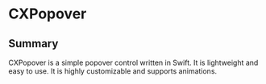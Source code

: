 # CXPopover

## Summary

CXPopover is a simple popover control written in Swift. It is lightweight and easy to use. It is highly customizable and supports animations.
